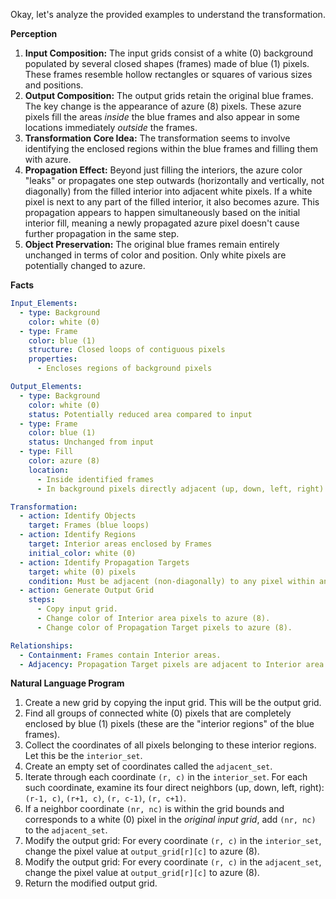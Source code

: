 Okay, let's analyze the provided examples to understand the transformation.

**Perception**

1.  **Input Composition:** The input grids consist of a white (0) background populated by several closed shapes (frames) made of blue (1) pixels. These frames resemble hollow rectangles or squares of various sizes and positions.
2.  **Output Composition:** The output grids retain the original blue frames. The key change is the appearance of azure (8) pixels. These azure pixels fill the areas *inside* the blue frames and also appear in some locations immediately *outside* the frames.
3.  **Transformation Core Idea:** The transformation seems to involve identifying the enclosed regions within the blue frames and filling them with azure.
4.  **Propagation Effect:** Beyond just filling the interiors, the azure color "leaks" or propagates one step outwards (horizontally and vertically, not diagonally) from the filled interior into adjacent white pixels. If a white pixel is next to any part of the filled interior, it also becomes azure. This propagation appears to happen simultaneously based on the initial interior fill, meaning a newly propagated azure pixel doesn't cause further propagation in the same step.
5.  **Object Preservation:** The original blue frames remain entirely unchanged in terms of color and position. Only white pixels are potentially changed to azure.

**Facts**


```yaml
Input_Elements:
  - type: Background
    color: white (0)
  - type: Frame
    color: blue (1)
    structure: Closed loops of contiguous pixels
    properties:
      - Encloses regions of background pixels

Output_Elements:
  - type: Background
    color: white (0)
    status: Potentially reduced area compared to input
  - type: Frame
    color: blue (1)
    status: Unchanged from input
  - type: Fill
    color: azure (8)
    location:
      - Inside identified frames
      - In background pixels directly adjacent (up, down, left, right) to the 'Inside' fill locations

Transformation:
  - action: Identify Objects
    target: Frames (blue loops)
  - action: Identify Regions
    target: Interior areas enclosed by Frames
    initial_color: white (0)
  - action: Identify Propagation Targets
    target: white (0) pixels
    condition: Must be adjacent (non-diagonally) to any pixel within an identified Interior area.
  - action: Generate Output Grid
    steps:
      - Copy input grid.
      - Change color of Interior area pixels to azure (8).
      - Change color of Propagation Target pixels to azure (8).

Relationships:
  - Containment: Frames contain Interior areas.
  - Adjacency: Propagation Target pixels are adjacent to Interior area pixels.
```


**Natural Language Program**

1.  Create a new grid by copying the input grid. This will be the output grid.
2.  Find all groups of connected white (0) pixels that are completely enclosed by blue (1) pixels (these are the "interior regions" of the blue frames).
3.  Collect the coordinates of all pixels belonging to these interior regions. Let this be the `interior_set`.
4.  Create an empty set of coordinates called the `adjacent_set`.
5.  Iterate through each coordinate `(r, c)` in the `interior_set`. For each such coordinate, examine its four direct neighbors (up, down, left, right): `(r-1, c)`, `(r+1, c)`, `(r, c-1)`, `(r, c+1)`.
6.  If a neighbor coordinate `(nr, nc)` is within the grid bounds and corresponds to a white (0) pixel in the *original input grid*, add `(nr, nc)` to the `adjacent_set`.
7.  Modify the output grid: For every coordinate `(r, c)` in the `interior_set`, change the pixel value at `output_grid[r][c]` to azure (8).
8.  Modify the output grid: For every coordinate `(r, c)` in the `adjacent_set`, change the pixel value at `output_grid[r][c]` to azure (8).
9.  Return the modified output grid.